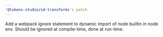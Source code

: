 ```yaml
---
'@tokens-studio/sd-transforms': patch
---
```


Add a webpack ignore statement to dynamic import of node builtin in node env. Should be ignored at compile-time, done at run-time.
